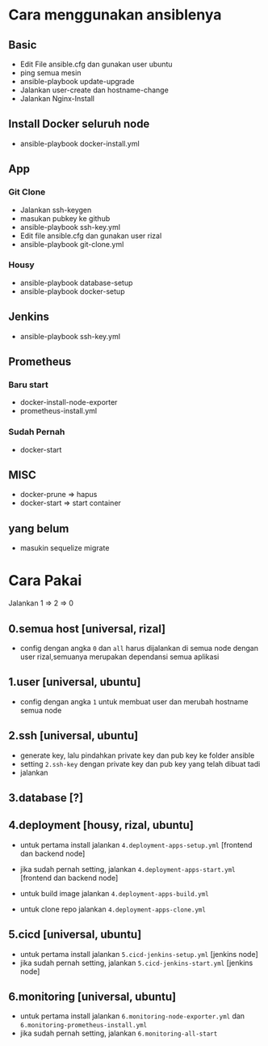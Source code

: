 # Cara menggunakan ansiblenya

## Basic


- Edit File ansible.cfg dan gunakan user ubuntu
- ping semua mesin
- ansible-playbook update-upgrade
- Jalankan user-create dan hostname-change
- Jalankan Nginx-Install


## Install Docker seluruh node
- ansible-playbook docker-install.yml

## App
### Git Clone

- Jalankan ssh-keygen
- masukan pubkey ke github
- ansible-playbook ssh-key.yml
- Edit file ansible.cfg dan gunakan user rizal
- ansible-playbook git-clone.yml

### Housy
- ansible-playbook database-setup
- ansible-playbook docker-setup

## Jenkins

- ansible-playbook ssh-key.yml




## Prometheus

### Baru start

- docker-install-node-exporter
- prometheus-install.yml

### Sudah Pernah

- docker-start

## MISC

- docker-prune => hapus
- docker-start => start container


## yang belum

- masukin sequelize migrate


# Cara Pakai
Jalankan 1 => 2 => 0

## 0.semua host [universal, rizal]

- config dengan angka `0` dan `all` harus dijalankan di semua node dengan user rizal,semuanya merupakan dependansi semua aplikasi

## 1.user [universal, ubuntu]

- config dengan angka `1` untuk membuat user dan merubah hostname semua node

## 2.ssh [universal, ubuntu]

- generate key, lalu pindahkan private key dan pub key ke folder ansible
- setting `2.ssh-key` dengan private key dan pub key yang telah dibuat tadi
- jalankan

## 3.database [?]


## 4.deployment [housy, rizal, ubuntu]

- untuk pertama install jalankan `4.deployment-apps-setup.yml` [frontend dan backend node]
- jika sudah pernah setting, jalankan `4.deployment-apps-start.yml` [frontend dan backend node]
- untuk build image jalankan `4.deployment-apps-build.yml`

- untuk clone repo jalankan `4.deployment-apps-clone.yml`


## 5.cicd [universal, ubuntu]

- untuk pertama install jalankan `5.cicd-jenkins-setup.yml` [jenkins node]
- jika sudah pernah setting, jalankan `5.cicd-jenkins-start.yml` [jenkins node]

## 6.monitoring [universal, ubuntu]

- untuk pertama install jalankan `6.monitoring-node-exporter.yml` dan `6.monitoring-prometheus-install.yml`
- jika sudah pernah setting, jalankan `6.monitoring-all-start`